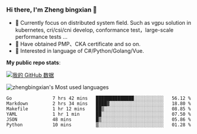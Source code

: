 ### Hi there, I'm Zheng bingxian  👋

* 📖  Currently focus on distributed system field. Such as vgpu solution in kubernetes, cri/csi/cni develop, conformance test，large-scale performance tests ...
* 🌱  Have obtained PMP、CKA certificate and so on.
* 👯  Interested in language of C#/Python/Golang/Vue.

**My public repo stats**:

[![我的 GitHub 数据](https://github-readme-stats.vercel.app/api?username=zhengbingxian&theme=merko)]()

![zhengbingxian's Most used languages](https://github-readme-stats.vercel.app/api/top-langs/?username=zhengbingxian&layout=compact&hide_border=true&langs_count=10)

<!--START_SECTION:waka-->

```text
Go               7 hrs 42 mins   ██████████████░░░░░░░░░░░   56.12 %
Markdown         2 hrs 34 mins   ████▓░░░░░░░░░░░░░░░░░░░░   18.80 %
Makefile         1 hr 12 mins    ██▒░░░░░░░░░░░░░░░░░░░░░░   08.85 %
YAML             1 hr 1 min      ██░░░░░░░░░░░░░░░░░░░░░░░   07.50 %
JSON             48 mins         █▒░░░░░░░░░░░░░░░░░░░░░░░   05.86 %
Python           10 mins         ▒░░░░░░░░░░░░░░░░░░░░░░░░   01.28 %
```

<!--END_SECTION:waka-->
